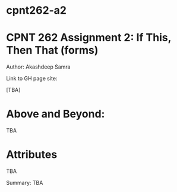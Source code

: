 # cpnt262-a2

# CPNT 262 Assignment 2: If This, Then That (forms)

Author: Akashdeep Samra

Link to GH page site:

[TBA]

# Above and Beyond:
TBA


# Attributes
TBA

Summary:
TBA
